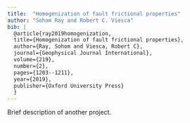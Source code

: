```yaml
---
title:  "Homogenization of fault frictional properties"
author: "Sohom Ray and Robert C. Viesca"
bib: |
  @article{ray2019homogenization,
  title={Homogenization of fault frictional properties},
  author={Ray, Sohom and Viesca, Robert C},
  journal={Geophysical Journal International},
  volume={219},
  number={2},
  pages={1203--1211},
  year={2019},
  publisher={Oxford University Press}
  }
---
```

Brief description of another project.
